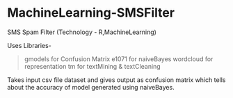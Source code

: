 # MachineLearning-SMSFilter
SMS Spam Filter (Technology - R,MachineLearning)

Uses Libraries-

> gmodels for Confusion Matrix
> e1071 for naiveBayes
> wordcloud for representation
> tm for textMining & textCleaning

Takes input csv file dataset and gives output as confusion matrix which tells about the accuracy of model generated using naiveBayes.
